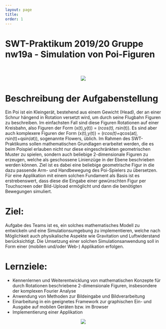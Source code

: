 ```yaml
---
layout: page
title:
order: 1
---
```

<!--Indexpage-->
# SWT-Praktikum 2019/20 Gruppe nw19a - Simulation von Poi-Figuren
<br>
<br>

<center><img src="{{site.url}}{{ site.baseurl}}/public/Muster2.jpg"></center>

# Beschreibung der Aufgabenstellung
Ein Poi ist ein Kleingerät, bestehend aus einem Gewicht (Head), der an einer Schnur hängend in Rotation versetzt wird, um durch seine Flugbahn Figuren zu beschreiben. Im einfachsten Fall sind diese Figuren Rotationen auf einer Kreisbahn, also Figuren der Form (x(t),y(t)) = (r*cos(t), r*sin(t)). Es sind aber auch komplexere Figuren der Form (x(t),y(t)) = (r*cos(t)+q*cos(a*t), r*sin(t)+q*sin(a*t)), sogenannte Flowers, üblich.
Im Rahmen des SWT-Praktikums sollen mathematischen Grundlagen erarbeitet werden, die es beim Poispiel erlauben nicht nur diese eingeschränkten geometrischen Muster zu spielen, sondern auch beliebige 2-dimensionale Figuren zu erzeugen, welche als geschossene Linienzüge in der Ebene beschrieben werden können.
Ziel ist es dabei eine beliebige geometrische Figur in die dazu passende Arm- und Handbewegung des Poi-Spielers zu übersetzen.
Für eine Applikation mit einem solchen Fundament als Basis ist es erstrebenswert, dass diese die Eingabe einer gewünschten Figur per Touchscreen oder Bild-Upload ermöglicht und dann die benötigten Bewegungen simuliert.
# Ziel:
Aufgabe des Teams ist es, ein solches mathematisches Modell zu entwickeln und eine Simulationsumgebung zu implementieren, welche nach Möglichkeit auch physikalische Aspekte wie Gravitation und Luftwiderstand berücksichtigt. Die Umsetzung einer solchen Simulationsanwendung soll in Form einer (mobilen und/oder Web-) Applikation erfolgen.

# Lernziele:

* Kennenlernen und Weiterentwicklung von mathematischen Konzepte für durch Rotationen beschriebene 2-dimensionale Figuren, insbesondere der komplexen Fourier Analyse
* Anwendung von Methoden zur Bildeingabe und Bildverarbeitung
* Einarbeitung in ein geeignetes Framework zur graphischen Ein- und    Ausgabe auf mobilen Geräten bzw. im Browser
* Implementierung einer Applikation

<center><img src="{{site.url}}{{ site.baseurl}}/public/Poi2.JPG"></center>
